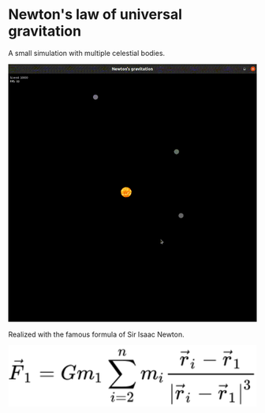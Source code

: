 # Newton's law of universal gravitation

A small simulation with multiple celestial bodies. 

![](data/output.gif)

Realized with the famous formula of Sir Isaac Newton.

<p align="center" width="100%">
   <img src="data/formula.svg" width="1000">
</p>